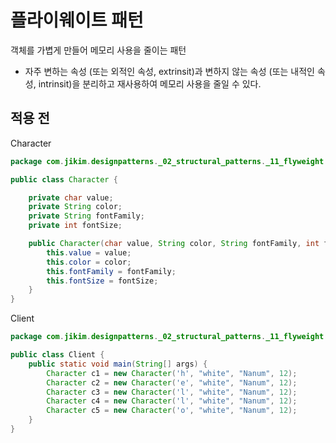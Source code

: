 # 플라이웨이트 패턴
객체를 가볍게 만들어 메모리 사용을 줄이는 패턴
- 자주 변하는 속성 (또는 외적인 속성, extrinsit)과 변하지 않는 속성 (또는 내적인 속성, intrinsit)을 분리하고 재사용하여 메모리
사용을 줄일 수 있다.

## 적용 전
Character
```java
package com.jikim.designpatterns._02_structural_patterns._11_flyweight.before;

public class Character {

	private char value;
	private String color;
	private String fontFamily;
	private int fontSize;

	public Character(char value, String color, String fontFamily, int fontSize) {
		this.value = value;
		this.color = color;
		this.fontFamily = fontFamily;
		this.fontSize = fontSize;
	}
}
```
Client
```java
package com.jikim.designpatterns._02_structural_patterns._11_flyweight.before;

public class Client {
	public static void main(String[] args) {
		Character c1 = new Character('h', "white", "Nanum", 12);
		Character c2 = new Character('e', "white", "Nanum", 12);
		Character c3 = new Character('l', "white", "Nanum", 12);
		Character c4 = new Character('l', "white", "Nanum", 12);
		Character c5 = new Character('o', "white", "Nanum", 12);
	}
}
```
